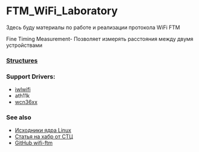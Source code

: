 # FTM_WiFi_Laboratory
Здесь буду материалы по работе и реализации протокола WiFi FTM

Fine Timing Measurement- Позволяет измерять расстояния между двумя устройствами

### [**Structures**](Structures/structures.md)

### Support Drivers:
* [iwlwifi](Drivers/iwlwifi/driver.md)
* ath11k
* [wcn36xx](https://github.com/torvalds/linux/tree/8cd26fd90c1ad7acdcfb9f69ca99d13aa7b24561/drivers/net/wireless/ath/wcn36xx)


### See also
* [Исходники ядра Linux](https://github.com/torvalds/linux)
* [Статья на хабр от СТЦ](https://habr.com/ru/companies/stc_spb/articles/731530/)
* [GitHub wifi-ftm](https://github.com/domienschepers/wifi-ftm)
